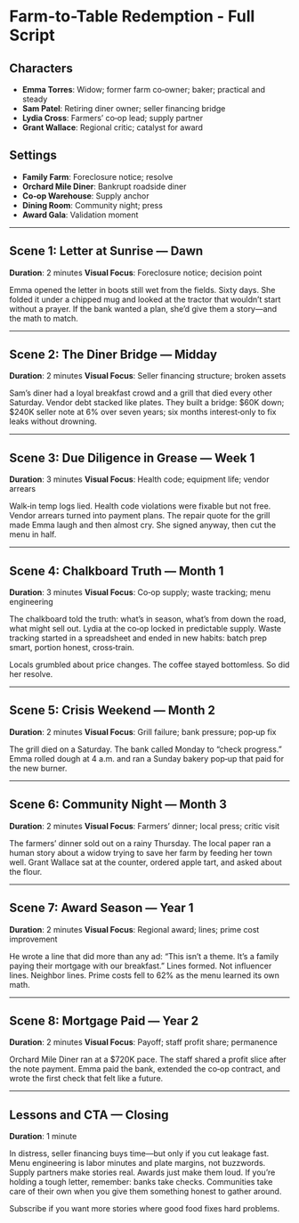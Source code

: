 # Farm-to-Table Redemption - Full Script

## Characters
- **Emma Torres**: Widow; former farm co‑owner; baker; practical and steady
- **Sam Patel**: Retiring diner owner; seller financing bridge
- **Lydia Cross**: Farmers’ co‑op lead; supply partner
- **Grant Wallace**: Regional critic; catalyst for award

## Settings
- **Family Farm**: Foreclosure notice; resolve
- **Orchard Mile Diner**: Bankrupt roadside diner
- **Co‑op Warehouse**: Supply anchor
- **Dining Room**: Community night; press
- **Award Gala**: Validation moment

---

## Scene 1: Letter at Sunrise — Dawn
**Duration**: 2 minutes
**Visual Focus**: Foreclosure notice; decision point

Emma opened the letter in boots still wet from the fields. Sixty days. She folded it under a chipped mug and looked at the tractor that wouldn’t start without a prayer. If the bank wanted a plan, she’d give them a story—and the math to match.

---

## Scene 2: The Diner Bridge — Midday
**Duration**: 2 minutes
**Visual Focus**: Seller financing structure; broken assets

Sam’s diner had a loyal breakfast crowd and a grill that died every other Saturday. Vendor debt stacked like plates. They built a bridge: $60K down; $240K seller note at 6% over seven years; six months interest‑only to fix leaks without drowning.

---

## Scene 3: Due Diligence in Grease — Week 1
**Duration**: 3 minutes
**Visual Focus**: Health code; equipment life; vendor arrears

Walk‑in temp logs lied. Health code violations were fixable but not free. Vendor arrears turned into payment plans. The repair quote for the grill made Emma laugh and then almost cry. She signed anyway, then cut the menu in half.

---

## Scene 4: Chalkboard Truth — Month 1
**Duration**: 3 minutes
**Visual Focus**: Co‑op supply; waste tracking; menu engineering

The chalkboard told the truth: what’s in season, what’s from down the road, what might sell out. Lydia at the co‑op locked in predictable supply. Waste tracking started in a spreadsheet and ended in new habits: batch prep smart, portion honest, cross‑train.

Locals grumbled about price changes. The coffee stayed bottomless. So did her resolve.

---

## Scene 5: Crisis Weekend — Month 2
**Duration**: 2 minutes
**Visual Focus**: Grill failure; bank pressure; pop‑up fix

The grill died on a Saturday. The bank called Monday to “check progress.” Emma rolled dough at 4 a.m. and ran a Sunday bakery pop‑up that paid for the new burner.

---

## Scene 6: Community Night — Month 3
**Duration**: 2 minutes
**Visual Focus**: Farmers’ dinner; local press; critic visit

The farmers’ dinner sold out on a rainy Thursday. The local paper ran a human story about a widow trying to save her farm by feeding her town well. Grant Wallace sat at the counter, ordered apple tart, and asked about the flour.

---

## Scene 7: Award Season — Year 1
**Duration**: 2 minutes
**Visual Focus**: Regional award; lines; prime cost improvement

He wrote a line that did more than any ad: “This isn’t a theme. It’s a family paying their mortgage with our breakfast.” Lines formed. Not influencer lines. Neighbor lines. Prime costs fell to 62% as the menu learned its own math.

---

## Scene 8: Mortgage Paid — Year 2
**Duration**: 2 minutes
**Visual Focus**: Payoff; staff profit share; permanence

Orchard Mile Diner ran at a $720K pace. The staff shared a profit slice after the note payment. Emma paid the bank, extended the co‑op contract, and wrote the first check that felt like a future.

---

## Lessons and CTA — Closing
**Duration**: 1 minute

In distress, seller financing buys time—but only if you cut leakage fast. Menu engineering is labor minutes and plate margins, not buzzwords. Supply partners make stories real. Awards just make them loud. If you’re holding a tough letter, remember: banks take checks. Communities take care of their own when you give them something honest to gather around.

Subscribe if you want more stories where good food fixes hard problems.
